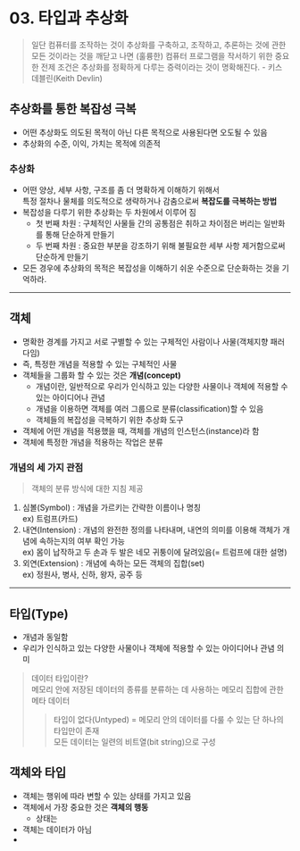# 03. 타입과 추상화

> 일단 컴퓨터를 조작하는 것이 추상화를 구축하고, 조작하고, 추론하는 것에 관한 모든 것이라는 것을 깨닫고 나면 
> (훌륭한) 컴퓨터 프로그램을 작서하기 위한 중요한 전제 조건은 추상화를 정확하게 다루는 증력이라는 것이 명확해진다.
> \- 키스 데블린(Keith Devlin)


## 추상화를 통한 복잡성 극복

- 어떤 추상화도 의도된 목적이 아닌 다른 목적으로 사용된다면 오도될 수 있음
- 추상화의 수준, 이익, 가치는 목적에 의존적

### 추상화

- 어떤 양상, 세부 사항, 구조를 좀 더 명확하게 이해하기 위해서 <br/> 특정 절차나 물체를 의도적으로 생략하거나 감춤으로써 **복잡도를 극복하는 방법**
- 복잡성을 다루기 위한 추상화는 두 차원에서 이루어 짐
  - 첫 번째 차원 : 구체적인 사물들 간의 공통점은 취하고 차이점은 버리는 일반화를 통해 단순하게 만들기
  - 두 번째 차원 : 중요한 부분을 강조하기 위해 불필요한 세부 사항 제거함으로써 단순하게 만들기
- 모든 경우에 추상화의 목적은 복잡성을 이해하기 쉬운 수준으로 단순화하는 것을 기억하라.

<hr>

## 객체
- 명확한 경계를 가지고 서로 구별할 수 있는 구체적인 사람이나 사물(객체지향 패러다임)
- 즉, 특정한 개념을 적용할 수 있는 구체적인 사물
- 객체들을 그룹화 할 수 있는 것은 **개념(concept)**
  - 개념이란, 일반적으로 우리가 인식하고 있는 다양한 사물이나 객체에 적용할 수 있는 아이디어나 관념
  - 개념을 이용하면 객체를 여러 그룹으로 분류(classification)할 수 있음
  - 객체들의 복잡성을 극복하기 위한 추상화 도구
- 객체에 어떤 개념을 적용했을 때, 객체를 개념의 인스턴스(instance)라 함
- 객체에 특정한 개념을 적용하는 작업은 분류


### 개념의 세 가지 관점
> 객체의 분류 방식에 대한 지침 제공
1. 심볼(Symbol) : 개념을 가르키는 간략한 이름이나 명칭 <br/> ex) 트럼프(카드)
2. 내연(Intension) : 개념의 완전한 정의를 나타내며, 내연의 의미를 이용해 객체가 개념에 속하는지의 여부 확인 가능<br/> ex) 몸이 납작하고 두 손과 두 발은 네모 귀퉁이에 달려있음(= 트럼프에 대한 설명)
3. 외연(Extension) : 개념에 속하는 모든 객체의 집합(set) <br/> ex) 정원사, 병사, 신하, 왕자, 공주 등

<hr>


## 타입(Type)
- 개념과 동일함
- 우리가 인식하고 있는 다양한 사물이나 객체에 적용할 수 있는 아이디어나 관념 의미

> 데이터 타입이란? <br/>
> 메모리 안에 저장된 데이터의 종류를 분류하는 데 사용하는 메모리 집합에 관한 메타 데이터
>> 타입이 없다(Untyped) =  메모리 안의 데이터를 다룰 수 있는 단 하나의 타입만이 존재 <br/>
>> 모든 데이터는 일련의 비트열(bit string)으로 구성


## 객체와 타입
- 객체는 행위에 따라 변할 수 있는 상태를 가지고 있음
- 객체에서 가장 중요한 것은 **객체의 행동**
  - 상태는 
- 객체는 데이터가 아님
- 
